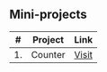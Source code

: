 ## Mini-projects

| #   | Project    | Link   |
| --- | ---------- | ------ |
| 1.  | Counter    | [Visit](https://kamal-jeetkaur.github.io/Mini-projects/Counter/index.html)
